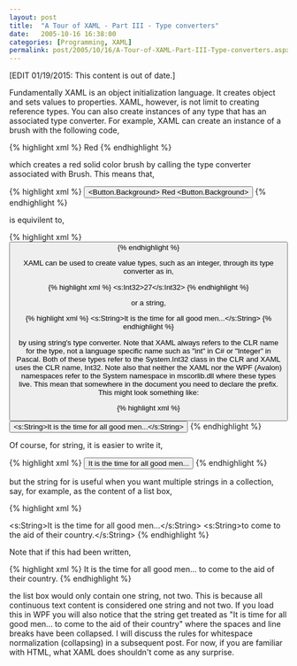 ```yaml
---
layout: post
title:  "A Tour of XAML - Part III - Type converters"
date:   2005-10-16 16:38:00
categories: [Programming, XAML]
permalink: post/2005/10/16/A-Tour-of-XAML-Part-III-Type-converters.aspx
---
```

[EDIT 01/19/2015: This content is out of date.]

<p>Fundamentally XAML is an object initialization language. It creates object
and sets values to properties. XAML, however, is not limit to creating reference types. You can also create instances of any type
that has an associated type converter. For example, XAML can create an instance of a brush
with the following code,</p>

{% highlight xml %}
<Brush>Red</Brush>
{% endhighlight %}

<p>which creates a red solid color brush by calling the type converter
associated with Brush. This means that,</p>

{% highlight xml %}
<Button>
  <Button.Background>
    <Brush>Red</Brush>
  <Button.Background>
</Button>
{% endhighlight %}

<p>is equivilent to,</p>

{% highlight xml %}
<Button Background="Red" />
{% endhighlight %}

<p>XAML can be used to create value types, such as an integer, through its type
converter as in, </p>

{% highlight xml %}
<s:Int32>27</s:Int32>
{% endhighlight %}

<p>or a string,</p>

{% highlight xml %}
<s:String>It is the time for all good men...</s:String>
{% endhighlight %}

<p>by using string's type converter. Note that XAML always refers to the CLR
name for the type, not a language specific name such as "int" in C# or "Integer"
in Pascal. Both of these types refer to the System.Int32 class in the CLR and
XAML uses the CLR name, Int32. Note also that neither the XAML nor the WPF (Avalon) namespaces refer to the System
namespace in mscorlib.dll where these types live. This mean that somewhere in the document
you need to declare the prefix. This might look something like:</p>

{% highlight xml %}
<?Mapping ClrNamespace="System" XmlNamespace="System"
    Assembly="mscorlib"?>
<Window
    xmlns="http://schemas.microsoft.com/winfx/avalon/2005"
    xmlns:s="System">
  <Button>
    <s:String>It is the time for all good men...</s:String>
  </Button>
</Window>
{% endhighlight %}

<p>Of course, for string, it is easier to write it,</p>

{% highlight xml %}
<Window xmlns="http://schemas.microsoft.com/winfx/avalon/2005">
  <Button>It is the time for all good men...</Button>
</Window>
{% endhighlight %}

<p>but the string for is useful when you want multiple strings in a collection, say, for example, as the content of a list box,</p>

{% highlight xml %}
<?Mapping ClrNamespace="System" XmlNamespace="System"
    Assembly="mscorlib"?>
<Window
    xmlns="http://schemas.microsoft.com/winfx/avalon/2005"
    xmlns:s="System">
  <ListBox>
    <s:String>It is the time for all good men...</s:String>
    <s:String>to come to the aid of their country.</s:String>
  </ListBox>
</Window>
{% endhighlight %}

<p>Note that if this had been written,</p>

{% highlight xml %}
<Window xmlns="http://schemas.microsoft.com/winfx/avalon/2005">
  <ListBox>
    It is the time for all good men...
    to come to the aid of their country.
  </ListBox>
</Window>
{% endhighlight %}

<p>the list box would only contain one string, not two. This is because all
continuous text content is considered one string and not two. If you load this
in WPF you will also notice that the string get treated as "It is time for all
good men... to come to the aid of their country" where the spaces and line
breaks have been collapsed. I will discuss the rules for whitespace
normalization (collapsing) in a subsequent post. For now, if you are familiar
with HTML, what XAML does shouldn't come as any surprise.</p>

